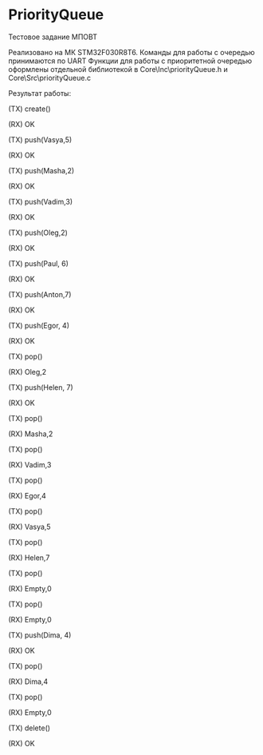 # PriorityQueue
Тестовое задание МПОВТ

Реализовано на МК STM32F030R8T6. Команды для работы с очередью принимаются по UART
Функции для работы с приоритетной очередью оформлены отдельной библиотекой в Core\Inc\priorityQueue.h и Core\Src\priorityQueue.c

Результат работы:

(TX) create()

(RX) OK

(TX) push(Vasya,5)

(RX) OK

(TX) push(Masha,2)

(RX) OK

(TX) push(Vadim,3)

(RX) OK

(TX) push(Oleg,2)

(RX) OK

(TX) push(Paul, 6)

(RX) OK

(TX) push(Anton,7)

(RX) OK

(TX) push(Egor, 4)

(RX) OK

(TX) pop()

(RX) Oleg,2

(TX) push(Helen, 7)

(RX) OK

(TX) pop()

(RX) Masha,2

(TX) pop()

(RX) Vadim,3

(TX) pop()

(RX) Egor,4

(TX) pop()

(RX) Vasya,5

(TX) pop()

(RX) Helen,7

(TX) pop()

(RX) Empty,0

(TX) pop()

(RX) Empty,0

(TX) push(Dima, 4)

(RX) OK

(TX) pop()

(RX) Dima,4

(TX) pop()

(RX) Empty,0

(TX) delete()

(RX) OK
